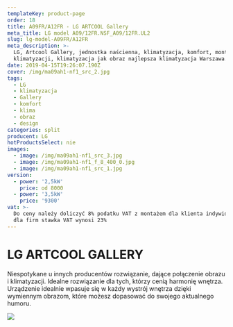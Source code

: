 ```yaml
---
templateKey: product-page
order: 18
title: A09FR/A12FR - LG ARTCOOL Gallery
meta_title: LG model A09/12FR.NSF_A09/12FR.UL2
slug: lg-model-A09FR/A12FR
meta_description: >-
  LG, Artcool Gallery, jednostka naścienna, klimatyzacja, komfort, montaż
  klimatyzacji, klimatyzacja jak obraz najlepsza klimatyzacja Warszawa.
date: 2019-04-15T19:26:07.190Z
cover: /img/ma09ah1-nf1_src_2.jpg
tags:
  - LG
  - klimatyzacja
  - Gallery
  - komfort
  - klima
  - obraz
  - design
categories: split
producent: LG
hotProductsSelect: nie
images:
  - image: /img/ma09ah1-nf1_src_3.jpg
  - image: /img/ma09ah1-nf1_f_8_400_0.jpg
  - image: /img/ma09ah1-nf1_src_1.jpg
version:
  - power: '2,5kW'
    price: od 8000
  - power: '3,5kW'
    price: '9300'
vat: >-
  Do ceny należy doliczyć 8% podatku VAT z montażem dla klienta indywidualnego,
  dla firm stawka VAT wynosi 23%
---
```


# LG ARTCOOL GALLERY

Niespotykane u innych producentów rozwiązanie, dające połączenie obrazu i klimatyzacji. Idealne rozwiązanie dla tych, którzy cenią harmonię wnętrza. Urządzenie idealnie wpasuje się w każdy wystrój wnętrza dzięki wymiennym obrazom, które możesz dopasować do swojego aktualnego humoru.

![](/img/lggaleria1.jpg)
